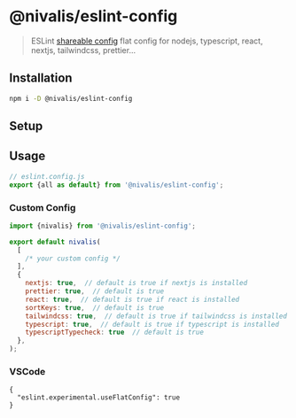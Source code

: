 # @nivalis/eslint-config

> ESLint
> [shareable config](http://eslint.org/docs/developer-guide/shareable-configs.html)
> flat config for nodejs, typescript, react, nextjs, tailwindcss, prettier...

## Installation

```bash
npm i -D @nivalis/eslint-config
```

## Setup

## Usage

```js
// eslint.config.js
export {all as default} from '@nivalis/eslint-config';
```

### Custom Config

```js
import {nivalis} from '@nivalis/eslint-config';

export default nivalis(
  [
    /* your custom config */
  ],
  {
    nextjs: true,  // default is true if nextjs is installed
    prettier: true,  // default is true
    react: true,  // default is true if react is installed
    sortKeys: true,  // default is true
    tailwindcss: true,  // default is true if tailwindcss is installed
    typescript: true,  // default is true if typescript is installed
    typescriptTypecheck: true  // default is true
  },
);
```

### VSCode

```jsonc
{
  "eslint.experimental.useFlatConfig": true
}
```
